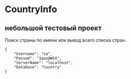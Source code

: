 # CountryInfo
## небольшой тестовый проект

Поиск страны по имени или вывод всего списка стран.

```
{
	"Username": "sa",
	"Passwd": "1qaz@WSX",
	"ServerName": "localhost",
	"Database": "Country"
}
```